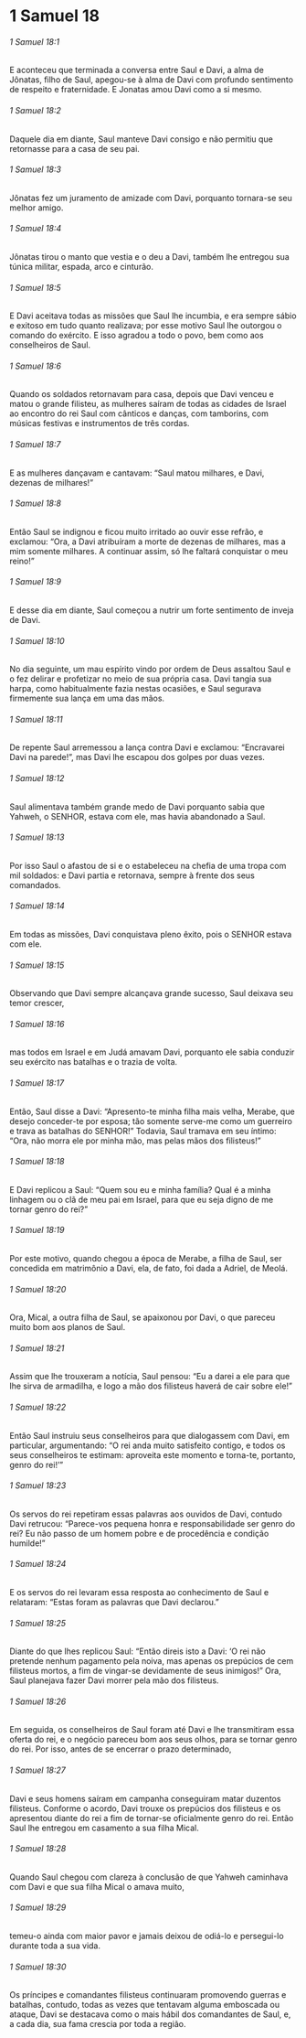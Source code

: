# 1 Samuel 18

###### 1 Samuel 18:1

E aconteceu que terminada a conversa entre Saul e Davi, a alma de Jônatas, filho de Saul, apegou-se à alma de Davi com profundo sentimento de respeito e fraternidade. E Jonatas amou Davi como a si mesmo.

###### 1 Samuel 18:2

Daquele dia em diante, Saul manteve Davi consigo e não permitiu que retornasse para a casa de seu pai.

###### 1 Samuel 18:3

Jônatas fez um juramento de amizade com Davi, porquanto tornara-se seu melhor amigo.

###### 1 Samuel 18:4

Jônatas tirou o manto que vestia e o deu a Davi, também lhe entregou sua túnica militar, espada, arco e cinturão.

###### 1 Samuel 18:5

E Davi aceitava todas as missões que Saul lhe incumbia, e era sempre sábio e exitoso em tudo quanto realizava; por esse motivo Saul lhe outorgou o comando do exército. E isso agradou a todo o povo, bem como aos conselheiros de Saul.

###### 1 Samuel 18:6

Quando os soldados retornavam para casa, depois que Davi venceu e matou o grande filisteu, as mulheres saíram de todas as cidades de Israel ao encontro do rei Saul com cânticos e danças, com tamborins, com músicas festivas e instrumentos de três cordas.

###### 1 Samuel 18:7

E as mulheres dançavam e cantavam: “Saul matou milhares, e Davi, dezenas de milhares!”

###### 1 Samuel 18:8

Então Saul se indignou e ficou muito irritado ao ouvir esse refrão, e exclamou: “Ora, a Davi atribuíram a morte de dezenas de milhares, mas a mim somente milhares. A continuar assim, só lhe faltará conquistar o meu reino!”

###### 1 Samuel 18:9

E desse dia em diante, Saul começou a nutrir um forte sentimento de inveja de Davi.

###### 1 Samuel 18:10

No dia seguinte, um mau espírito vindo por ordem de Deus assaltou Saul e o fez delirar e profetizar no meio de sua própria casa. Davi tangia sua harpa, como habitualmente fazia nestas ocasiões, e Saul segurava firmemente sua lança em uma das mãos.

###### 1 Samuel 18:11

De repente Saul arremessou a lança contra Davi e exclamou: “Encravarei Davi na parede!”, mas Davi lhe escapou dos golpes por duas vezes.

###### 1 Samuel 18:12

Saul alimentava também grande medo de Davi porquanto sabia que Yahweh, o SENHOR, estava com ele, mas havia abandonado a Saul.

###### 1 Samuel 18:13

Por isso Saul o afastou de si e o estabeleceu na chefia de uma tropa com mil soldados: e Davi partia e retornava, sempre à frente dos seus comandados.

###### 1 Samuel 18:14

Em todas as missões, Davi conquistava pleno êxito, pois o SENHOR estava com ele.

###### 1 Samuel 18:15

Observando que Davi sempre alcançava grande sucesso, Saul deixava seu temor crescer,

###### 1 Samuel 18:16

mas todos em Israel e em Judá amavam Davi, porquanto ele sabia conduzir seu exército nas batalhas e o trazia de volta.

###### 1 Samuel 18:17

Então, Saul disse a Davi: “Apresento-te minha filha mais velha, Merabe, que desejo conceder-te por esposa; tão somente serve-me como um guerreiro e trava as batalhas do SENHOR!” Todavia, Saul tramava em seu íntimo: “Ora, não morra ele por minha mão, mas pelas mãos dos filisteus!”

###### 1 Samuel 18:18

E Davi replicou a Saul: “Quem sou eu e minha família? Qual é a minha linhagem ou o clã de meu pai em Israel, para que eu seja digno de me tornar genro do rei?”

###### 1 Samuel 18:19

Por este motivo, quando chegou a época de Merabe, a filha de Saul, ser concedida em matrimônio a Davi, ela, de fato, foi dada a Adriel, de Meolá.

###### 1 Samuel 18:20

Ora, Mical, a outra filha de Saul, se apaixonou por Davi, o que pareceu muito bom aos planos de Saul.

###### 1 Samuel 18:21

Assim que lhe trouxeram a notícia, Saul pensou: “Eu a darei a ele para que lhe sirva de armadilha, e logo a mão dos filisteus haverá de cair sobre ele!”

###### 1 Samuel 18:22

Então Saul instruiu seus conselheiros para que dialogassem com Davi, em particular, argumentando: “O rei anda muito satisfeito contigo, e todos os seus conselheiros te estimam: aproveita este momento e torna-te, portanto, genro do rei!’”

###### 1 Samuel 18:23

Os servos do rei repetiram essas palavras aos ouvidos de Davi, contudo Davi retrucou: “Parece-vos pequena honra e responsabilidade ser genro do rei? Eu não passo de um homem pobre e de procedência e condição humilde!”

###### 1 Samuel 18:24

E os servos do rei levaram essa resposta ao conhecimento de Saul e relataram: “Estas foram as palavras que Davi declarou.”

###### 1 Samuel 18:25

Diante do que lhes replicou Saul: “Então direis isto a Davi: ‘O rei não pretende nenhum pagamento pela noiva, mas apenas os prepúcios de cem filisteus mortos, a fim de vingar-se devidamente de seus inimigos!” Ora, Saul planejava fazer Davi morrer pela mão dos filisteus.

###### 1 Samuel 18:26

Em seguida, os conselheiros de Saul foram até Davi e lhe transmitiram essa oferta do rei, e o negócio pareceu bom aos seus olhos, para se tornar genro do rei. Por isso, antes de se encerrar o prazo determinado,

###### 1 Samuel 18:27

Davi e seus homens saíram em campanha conseguiram matar duzentos filisteus. Conforme o acordo, Davi trouxe os prepúcios dos filisteus e os apresentou diante do rei a fim de tornar-se oficialmente genro do rei. Então Saul lhe entregou em casamento a sua filha Mical.

###### 1 Samuel 18:28

Quando Saul chegou com clareza à conclusão de que Yahweh caminhava com Davi e que sua filha Mical o amava muito,

###### 1 Samuel 18:29

temeu-o ainda com maior pavor e jamais deixou de odiá-lo e persegui-lo durante toda a sua vida.

###### 1 Samuel 18:30

Os príncipes e comandantes filisteus continuaram promovendo guerras e batalhas, contudo, todas as vezes que tentavam alguma emboscada ou ataque, Davi se destacava como o mais hábil dos comandantes de Saul, e, a cada dia, sua fama crescia por toda a região.


